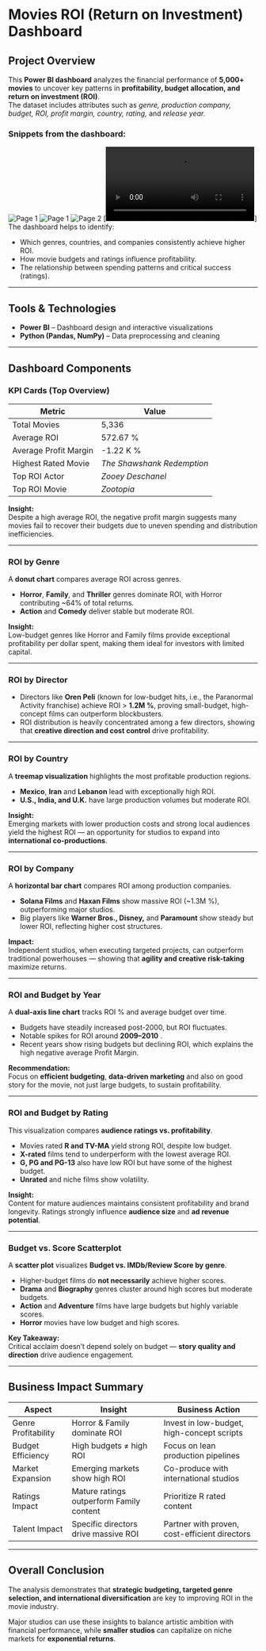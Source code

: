 #  Movies ROI (Return on Investment) Dashboard

##  Project Overview

This **Power BI dashboard** analyzes the financial performance of **5,000+ movies** to uncover key patterns in **profitability, budget allocation, and return on investment (ROI)**.  
The dataset includes attributes such as *genre, production company, budget, ROI, profit margin, country, rating,* and *release year.*

### **Snippets from the dashboard:**

![Page 1](images/Page_1.png)
![Page 1](images/Page_1_filter.png)
![Page 2](images/2nd_Page.png)
[![Dashboard Preview](preview/Preview.mp4)]
The dashboard helps to identify:

- Which genres, countries, and companies consistently achieve higher ROI.  
- How movie budgets and ratings influence profitability.  
- The relationship between spending patterns and critical success (ratings).

---

##  Tools & Technologies

- **Power BI** – Dashboard design and interactive visualizations  
- **Python (Pandas, NumPy)** – Data preprocessing and cleaning

---

##  Dashboard Components

###  KPI Cards (Top Overview)

| Metric | Value |
|--------|--------|
| Total Movies | 5,336 |
| Average ROI | 572.67 % |
| Average Profit Margin | -1.22 K % |
| Highest Rated Movie | *The Shawshank Redemption* |
| Top ROI Actor | *Zooey Deschanel* |
| Top ROI Movie | *Zootopia* |

 **Insight:**  
Despite a high average ROI, the negative profit margin suggests many movies fail to recover their budgets due to uneven spending and distribution inefficiencies. 

---

###  ROI by Genre

A **donut chart** compares average ROI across genres.

- **Horror**, **Family**, and **Thriller** genres dominate ROI, with Horror contributing ~64% of total returns.  
- **Action** and **Comedy** deliver stable but moderate ROI.

 **Insight:**  
Low-budget genres like Horror and Family films provide exceptional profitability per dollar spent, making them ideal for investors with limited capital.

---

###  ROI by Director

- Directors like **Oren Peli** (known for low-budget hits, i.e., the Paranormal Activity franchise) achieve ROI > **1.2M %**, proving small-budget, high-concept films can outperform blockbusters.  
- ROI distribution is heavily concentrated among a few directors, showing that **creative direction and cost control** drive profitability.

---

### ROI by Country

A **treemap visualization** highlights the most profitable production regions.

- **Mexico**, **Iran** and **Lebanon** lead with exceptionally high ROI.  
- **U.S., India, and U.K.** have large production volumes but moderate ROI.

 **Insight:**  
Emerging markets with lower production costs and strong local audiences yield the highest ROI — an opportunity for studios to expand into **international co-productions**.

---

###  ROI by Company

A **horizontal bar chart** compares ROI among production companies.

- **Solana Films** and **Haxan Films** show massive ROI (~1.3M %), outperforming major studios.  
- Big players like **Warner Bros., Disney,** and **Paramount** show steady but lower ROI, reflecting higher cost structures.

 **Impact:**  
Independent studios, when executing targeted projects, can outperform traditional powerhouses — showing that **agility and creative risk-taking** maximize returns.

---

###  ROI and Budget by Year

A **dual-axis line chart** tracks ROI % and average budget over time.

- Budgets have steadily increased post-2000, but ROI fluctuates.  
- Notable spikes for ROI around **2009–2010** .  
- Recent years show rising budgets but declining ROI, which explains the high negative average Profit Margin.

 **Recommendation:**  
Focus on **efficient budgeting**, **data-driven marketing** and also on good story for the movie, not just large budgets, to sustain profitability.

---

### ROI and Budget by Rating

This visualization compares **audience ratings vs. profitability**.

- Movies rated **R and TV-MA** yield strong ROI, despite low budget.
- **X-rated** films tend to underperform with the lowest average ROI.
- **G, PG and PG-13** also have low ROI but have some of the highest budget.
- **Unrated** and niche films show volatility.

 **Insight:**  
Content for mature audiences maintains consistent profitability and brand longevity. Ratings strongly influence **audience size** and **ad revenue potential**.

---

###  Budget vs. Score Scatterplot

A **scatter plot** visualizes **Budget vs. IMDb/Review Score by genre**.

- Higher-budget films do **not necessarily** achieve higher scores.  
- **Drama** and **Biography** genres cluster around high scores but moderate budgets.  
- **Action** and **Adventure** films have large budgets but highly variable scores.
- **Horror** movies have low budget and high scores.

**Key Takeaway:**  
Critical acclaim doesn’t depend solely on budget — **story quality and direction** drive audience engagement.

---

## Business Impact Summary

| Aspect | Insight | Business Action |
|--------|----------|-----------------|
| Genre Profitability | Horror & Family dominate ROI | Invest in low-budget, high-concept scripts |
| Budget Efficiency | High budgets ≠ high ROI | Focus on lean production pipelines |
| Market Expansion | Emerging markets show high ROI | Co-produce with international studios |
| Ratings Impact | Mature ratings outperform Family content | Prioritize R rated content |
| Talent Impact | Specific directors drive massive ROI | Partner with proven, cost-efficient directors |

---

##  Overall Conclusion

The analysis demonstrates that **strategic budgeting, targeted genre selection, and international diversification** are key to improving ROI in the movie industry.  

Major studios can use these insights to balance artistic ambition with financial performance, while **smaller studios** can capitalize on niche markets for **exponential returns**.
